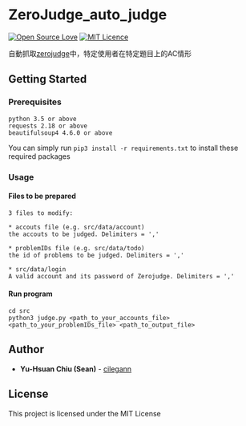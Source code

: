 # ZeroJudge_auto_judge

[![Open Source Love](https://badges.frapsoft.com/os/v1/open-source.svg?v=103)](https://github.com/ellerbrock/open-source-badges/)
[![MIT Licence](https://badges.frapsoft.com/os/mit/mit.svg?v=103)](https://opensource.org/licenses/mit-license.php)

自動抓取[zerojudge](https://zerojudge.tw)中，特定使用者在特定題目上的AC情形


## Getting Started


### Prerequisites

```
python 3.5 or above
requests 2.18 or above
beautifulsoup4 4.6.0 or above
```
You can simply run ```pip3 install -r requirements.txt``` to install these required packages

### Usage

#### Files to be prepared
```
3 files to modify:

* accouts file (e.g. src/data/account)
the accouts to be judged. Delimiters = ','

* problemIDs file (e.g. src/data/todo)
the id of problems to be judged. Delimiters = ','

* src/data/login
A valid account and its password of Zerojudge. Delimiters = ','
```
#### Run program
```
cd src
python3 judge.py <path_to_your_accounts_file> <path_to_your_problemIDs_file> <path_to_output_file>
```

## Author

* **Yu-Hsuan Chiu (Sean)** - [cilegann](https://seanchiu.cf)

## License

This project is licensed under the MIT License
